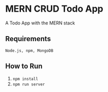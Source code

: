 # MERN CRUD Todo App

A Todo App with the MERN stack

## Requirements

```
Node.js, npm, MongoDB
```

## How to Run

1. `npm install`
2. `npm run server`
